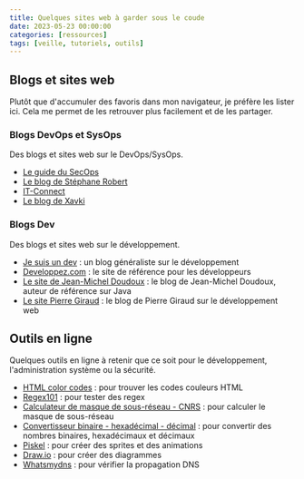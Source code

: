 ```yaml
---
title: Quelques sites web à garder sous le coude
date: 2023-05-23 00:00:00
categories: [ressources]
tags: [veille, tutoriels, outils]
---
```


## Blogs et sites web

Plutôt que d'accumuler des favoris dans mon navigateur, je préfère les lister ici. Cela me permet de les retrouver plus facilement et de les partager.

### Blogs DevOps et SysOps

Des blogs et sites web sur le DevOps/SysOps.

- [Le guide du SecOps](https://le-guide-du-secops.fr/)
- [Le blog de Stéphane Robert](https://blog.stephane-robert.info/)
- [IT-Connect](https://www.it-connect.fr/)
- [Le blog de Xavki](https://xavki.blog/)

### Blogs Dev

Des blogs et sites web sur le développement.

- [Je suis un dev](https://www.jesuisundev.com/) : un blog généraliste sur le développement
- [Developpez.com](https://www.developpez.com/) : le site de référence pour les développeurs
- [Le site de Jean-Michel Doudoux](https://www.jmdoudoux.fr/) : le blog de Jean-Michel Doudoux, auteur de référence sur Java
- [Le site Pierre Giraud](https://www.pierre-giraud.com/) : le blog de Pierre Giraud sur le développement web

## Outils en ligne

Quelques outils en ligne à retenir que ce soit pour le développement, l'administration système ou la sécurité.

- [HTML color codes](https://htmlcolorcodes.com/) : pour trouver les codes couleurs HTML
- [Regex101](https://regex101.com/) : pour tester des regex
- [Calculateur de masque de sous-réseau - CNRS](https://cric.grenoble.cnrs.fr/Administrateurs/Outils/CalculMasque/) : pour calculer le masque de sous-réseau
- [Convertisseur binaire - hexadécimal - décimal](https://sebastienguillon.com/test/javascript/convertisseur.html) : pour convertir des nombres binaires, hexadécimaux et décimaux
- [Piskel](https://www.piskelapp.com/) : pour créer des sprites et des animations
- [Draw.io](https://app.diagrams.net/) : pour créer des diagrammes
- [Whatsmydns](https://www.whatsmydns.net/) : pour vérifier la propagation DNS